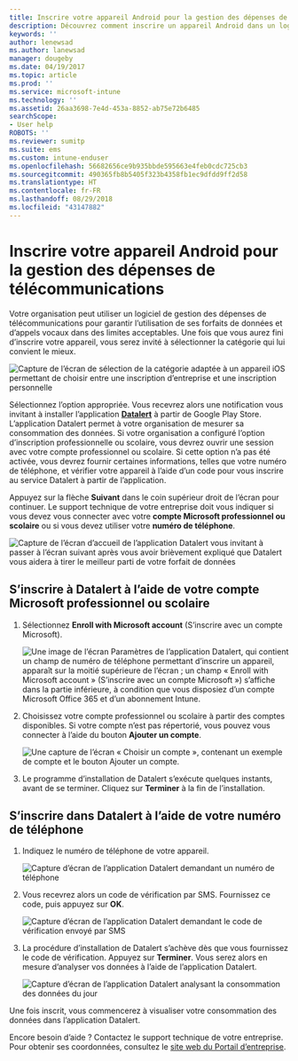 ```yaml
---
title: Inscrire votre appareil Android pour la gestion des dépenses de télécommunications avec Intune
description: Découvrez comment inscrire un appareil Android dans un logiciel de gestion des dépenses de télécommunications.
keywords: ''
author: lenewsad
ms.author: lanewsad
manager: dougeby
ms.date: 04/19/2017
ms.topic: article
ms.prod: ''
ms.service: microsoft-intune
ms.technology: ''
ms.assetid: 26aa3698-7e4d-453a-8852-ab75e72b6485
searchScope:
- User help
ROBOTS: ''
ms.reviewer: sumitp
ms.suite: ems
ms.custom: intune-enduser
ms.openlocfilehash: 56682656ce9b935bbde595663e4feb0cdc725cb3
ms.sourcegitcommit: 490365fb8b5405f323b4358fb1ec9dfdd9ff2d58
ms.translationtype: HT
ms.contentlocale: fr-FR
ms.lasthandoff: 08/29/2018
ms.locfileid: "43147882"
---
```

# <a name="enroll-your-android-device-in-telecom-expense-management"></a>Inscrire votre appareil Android pour la gestion des dépenses de télécommunications

Votre organisation peut utiliser un logiciel de gestion des dépenses de télécommunications pour garantir l’utilisation de ses forfaits de données et d’appels vocaux dans des limites acceptables. Une fois que vous aurez fini d’inscrire votre appareil, vous serez invité à sélectionner la catégorie qui lui convient le mieux.

![Capture de l’écran de sélection de la catégorie adaptée à un appareil iOS permettant de choisir entre une inscription d’entreprise et une inscription personnelle](./media/and-enroll-11-tem-select-best-category.png)

Sélectionnez l’option appropriée. Vous recevrez alors une notification vous invitant à installer l’application [__Datalert__](https://play.google.com/store/apps/details?id=fr.memobox.databox) à partir de Google Play Store. L’application Datalert permet à votre organisation de mesurer sa consommation des données. Si votre organisation a configuré l’option d’inscription professionnelle ou scolaire, vous devrez ouvrir une session avec votre compte professionnel ou scolaire. Si cette option n’a pas été activée, vous devrez fournir certaines informations, telles que votre numéro de téléphone, et vérifier votre appareil à l’aide d’un code pour vous inscrire au service Datalert à partir de l’application.

Appuyez sur la flèche __Suivant__ dans le coin supérieur droit de l’écran pour continuer. Le support technique de votre entreprise doit vous indiquer si vous devez vous connecter avec votre __compte Microsoft professionnel ou scolaire__ ou si vous devez utiliser votre __numéro de téléphone__.

  ![Capture de l’écran d’accueil de l’application Datalert vous invitant à passer à l’écran suivant après vous avoir brièvement expliqué que Datalert vous aidera à tirer le meilleur parti de votre forfait de données](./media/and-enroll-12-tem-datalert-setup.png)

## <a name="enroll-into-datalert-using-your-microsoft-work-or-school-account"></a>S’inscrire à Datalert à l’aide de votre compte Microsoft professionnel ou scolaire

1. Sélectionnez __Enroll with Microsoft account__ (S’inscrire avec un compte Microsoft).

   ![Une image de l’écran Paramètres de l’application Datalert, qui contient un champ de numéro de téléphone permettant d’inscrire un appareil, apparaît sur la moitié supérieure de l’écran ; un champ « Enroll with Microsoft account » (S’inscrire avec un compte Microsoft ») s’affiche dans la partie inférieure, à condition que vous disposiez d’un compte Microsoft Office 365 et d’un abonnement Intune.](./media/and-enroll-12a-tem-datalert-enroll-msft-account.png)

2. Choisissez votre compte professionnel ou scolaire à partir des comptes disponibles. Si votre compte n’est pas répertorié, vous pouvez vous connecter à l’aide du bouton **Ajouter un compte**.

   ![Une capture de l’écran « Choisir un compte », contenant un exemple de compte et le bouton Ajouter un compte.](./media/and-enroll-12b-tem-datalert-enroll-select-msft-account.png)

3. Le programme d’installation de Datalert s’exécute quelques instants, avant de se terminer. Cliquez sur __Terminer__ à la fin de l’installation.

## <a name="enroll-into-datalert-using-your-phone-number"></a>S’inscrire dans Datalert à l’aide de votre numéro de téléphone

1. Indiquez le numéro de téléphone de votre appareil.

   ![Capture d’écran de l’application Datalert demandant un numéro de téléphone](./media/and-enroll-13-tem-datalert-phone-number.png)

2. Vous recevrez alors un code de vérification par SMS. Fournissez ce code, puis appuyez sur __OK__.

   ![Capture d’écran de l’application Datalert demandant le code de vérification envoyé par SMS](./media/and-enroll-14-tem-datalert-sms.png)

3. La procédure d’installation de Datalert s’achève dès que vous fournissez le code de vérification. Appuyez sur __Terminer__. Vous serez alors en mesure d’analyser vos données à l’aide de l’application Datalert.

   ![Capture d’écran de l’application Datalert analysant la consommation des données du jour](./media/and-enroll-15-tem-datalert-monitoring-active.png)

Une fois inscrit, vous commencerez à visualiser votre consommation des données dans l’application Datalert.

Encore besoin d’aide ? Contactez le support technique de votre entreprise. Pour obtenir ses coordonnées, consultez le [site web du Portail d’entreprise](https://go.microsoft.com/fwlink/?linkid=2010980).

